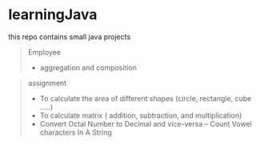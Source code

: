 # learningJava
this repo contains small java projects 

> Employee 
>  - aggregation and composition

> assignment
> - To calculate the area of different shapes (circle, rectangle, cube …..)
> - To calculate matrix ( addition, subtraction, and multiplication)
> - Convert Octal Number to Decimal and vice-versa – Count Vowel characters In A String
